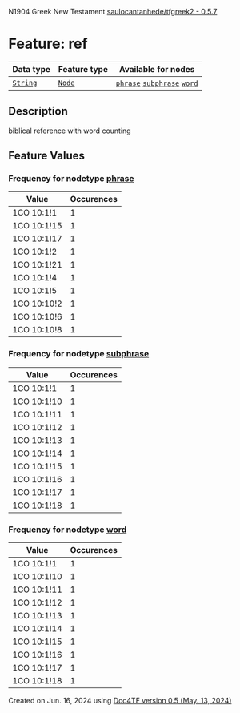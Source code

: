 N1904 Greek New Testament <a href="https://github.com/saulocantanhede/tfgreek2">saulocantanhede/tfgreek2 - 0.5.7</a>
# Feature: ref
Data type|Feature type|Available for nodes
---|---|---
[`String`](featuresbydatatype.md#string)|[`Node`](featuresbytype.md#node)| [`phrase`](featuresbynodetype.md#phrase)  [`subphrase`](featuresbynodetype.md#subphrase)  [`word`](featuresbynodetype.md#word) 
## Description
biblical reference with word counting
## Feature Values
### Frequency for nodetype [phrase](featuresbynodetype.md#phrase)
Value|Occurences
---|---
1CO 10:1!1|1
1CO 10:1!15|1
1CO 10:1!17|1
1CO 10:1!2|1
1CO 10:1!21|1
1CO 10:1!4|1
1CO 10:1!5|1
1CO 10:10!2|1
1CO 10:10!6|1
1CO 10:10!8|1
### Frequency for nodetype [subphrase](featuresbynodetype.md#subphrase)
Value|Occurences
---|---
1CO 10:1!1|1
1CO 10:1!10|1
1CO 10:1!11|1
1CO 10:1!12|1
1CO 10:1!13|1
1CO 10:1!14|1
1CO 10:1!15|1
1CO 10:1!16|1
1CO 10:1!17|1
1CO 10:1!18|1
### Frequency for nodetype [word](featuresbynodetype.md#word)
Value|Occurences
---|---
1CO 10:1!1|1
1CO 10:1!10|1
1CO 10:1!11|1
1CO 10:1!12|1
1CO 10:1!13|1
1CO 10:1!14|1
1CO 10:1!15|1
1CO 10:1!16|1
1CO 10:1!17|1
1CO 10:1!18|1
 

Created on Jun. 16, 2024 using [Doc4TF version 0.5 (May. 13, 2024)](https://github.com/tonyjurg/Doc4TF/blob/main/CreateFeatureDoc.ipynb) 